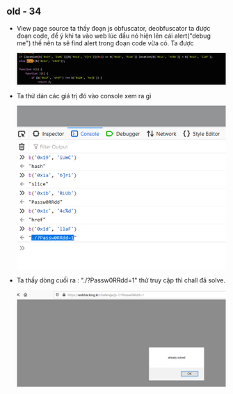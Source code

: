 ## old - 34

- View page source ta thấy đoạn js obfuscator, deobfuscator ta được đoạn code, để ý khi ta vào web lúc đầu nó hiện lên cái alert("debug me")
  thế nên ta sẽ find alert trong đoạn code vừa có. Ta được

  <img src="./1.png">

- Ta thử dán các giá trị đó vào console xem ra gì

  <img src="./2.png">

- Ta thấy dòng cuối ra : "./?Passw0RRdd=1"
  thử truy cập thì chall đã solve.

  <img src="./3.png">
  